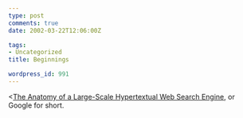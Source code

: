 ```yaml
---
type: post
comments: true
date: 2002-03-22T12:06:00Z

tags:
- Uncategorized
title: Beginnings

wordpress_id: 991
---
```


<[The Anatomy of a Large-Scale Hypertextual Web Search Engine](http://www-db.stanford.edu/~backrub/google.html ), or Google for short. 

